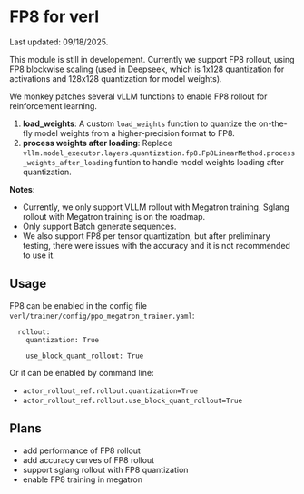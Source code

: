 # FP8 for verl

Last updated: 09/18/2025.

This module is still in developement. Currently we support FP8 rollout, using FP8 blockwise scaling (used in Deepseek,
which is 1x128 quantization for activations and 128x128 quantization for model weights).

We monkey patches several vLLM functions to enable FP8 rollout for reinforcement learning.
1. **load_weights**: A custom `load_weights` function to quantize the on-the-fly model weights from a higher-precision format to FP8.
2. **process weights after loading**: Replace `vllm.model_executor.layers.quantization.fp8.Fp8LinearMethod.process_weights_after_loading`
funtion to handle model weights loading after quantization.

**Notes**: 
- Currently, we only support VLLM rollout with Megatron training. Sglang rollout with Megatron training is on the roadmap.
- Only support Batch generate sequences.
- We also support FP8 per tensor quantization, but after preliminary testing, there were issues with the accuracy and it is not recommended to use it.

## Usage

FP8 can be enabled in the config file `verl/trainer/config/ppo_megatron_trainer.yaml`:

```
  rollout:
    quantization: True

    use_block_quant_rollout: True
```

Or it can be enabled by command line:
- `actor_rollout_ref.rollout.quantization=True`
- `actor_rollout_ref.rollout.use_block_quant_rollout=True`

## Plans

- add performance of FP8 rollout
- add accuracy curves of FP8 rollout
- support sglang rollout with FP8 quantization
- enable FP8 training in megatron